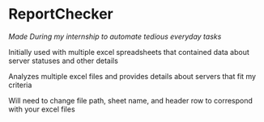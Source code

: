 # ReportChecker
*Made During my internship to automate tedious everyday tasks*

Initially used with multiple excel spreadsheets that contained data about server statuses and other details

Analyzes multiple excel files and provides details about servers that fit my criteria

Will need to change file path, sheet name, and header row to correspond with your excel files
